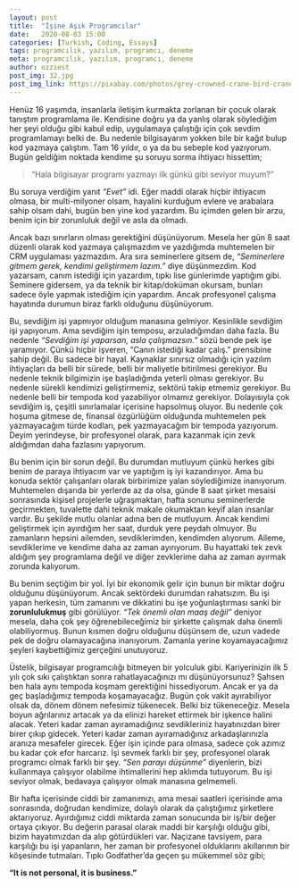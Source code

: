 ```yaml
---
layout: post
title:  "İşine Aşık Programcılar"
date:   2020-08-03 15:00
categories: [Turkish, Coding, Essays]
tags: programcılık, yazılım, programcı, deneme
meta: programcılık, yazılım, programcı, deneme
author: ozziest
post_img: 32.jpg
post_img_link: https://pixabay.com/photos/grey-crowned-crane-bird-crane-540657
---
```


Henüz 16 yaşımda, insanlarla iletişim kurmakta zorlanan bir çocuk olarak tanıştım programlama ile. Kendisine doğru ya da yanlış olarak söylediğim her şeyi olduğu gibi kabul edip, uygulamaya çalıştığı için çok sevdim programlamayı belki de. Bu nedenle bilgisayarım yokken bile bir kağıt bulup kod yazmaya çalıştım. Tam 16 yıldır, o ya da bu sebeple kod yazıyorum. Bugün geldiğim noktada kendime şu soruyu sorma ihtiyacı hissettim;

> “Hala bilgisayar programı yazmayı ilk günkü gibi seviyor muyum?”

Bu soruya verdiğim yanıt *“Evet”* idi. Eğer maddi olarak hiçbir ihtiyacım olmasa, bir multi-milyoner olsam, hayalini kurduğum evlere ve arabalara sahip olsam dahi, bugün ben yine kod yazardım. Bu içimden gelen bir arzu, benim için bir zorunluluk değil ve asla da olmadı.

Ancak bazı sınırların olması gerektiğini düşünüyorum. Mesela her gün 8 saat düzenli olarak kod yazmaya çalışmazdım ve yazdığımda muhtemelen bir CRM uygulaması yazmazdım. Ara sıra seminerlere gitsem de, *“Seminerlere gitmem gerek, kendimi geliştirmem lazım.”* diye düşünmezdim. Kod yazarsam, canım istediği için yazardım, tıpkı lise günlerimde yaptığım gibi. Seminere gidersem, ya da teknik bir kitap/doküman okursam, bunları sadece öyle yapmak istediğim için yapardım. Ancak profesyonel çalışma hayatında durumun biraz farklı olduğunu düşünüyorum.

Bu, sevdiğim işi yapmıyor olduğum manasına gelmiyor. Kesinlikle sevdiğim işi yapıyorum. Ama sevdiğim işin temposu, arzuladığımdan daha fazla. Bu nedenle *“Sevdiğim işi yaparsan, asla çalışmazsın.”* sözü bende pek işe yaramıyor. Çünkü hiçbir işveren, “Canın istediği kadar çalış.” prensibine sahip değil. Bu sadece bir hayal. Kaynaklar sınırsız olmadığı için yazılım ihtiyaçları da belli bir sürede, belli bir maliyetle bitirilmesi gerekiyor. Bu nedenle teknik bilgimizin işe başladığında yeterli olması gerekiyor. Bu nedenle sürekli kendimizi geliştirmemiz, sektörü takip etmemiz gerekiyor. Bu nedenle belli bir tempoda kod yazabiliyor olmamız gerekiyor. Dolayısıyla çok sevdiğim iş, çeşitli sınırlamalar içerisine hapsolmuş oluyor. Bu nedenle çok hoşuma gitmese de, finansal özgürlüğüm olduğunda muhtemelen pek yazmayacağım türde kodları, pek yazmayacağım bir tempoda yazıyorum. Deyim yerindeyse, bir profesyonel olarak, para kazanmak için zevk aldığımdan daha fazlasını yapıyorum.

Bu benim için bir sorun değil. Bu durumdan mutluyum çünkü herkes gibi benim de paraya ihtiyacım var ve yaptığım iş iyi kazandırıyor. Ama bu konuda sektör çalışanları olarak birbirimize yalan söylediğimize inanıyorum. Muhtemelen dışarıda bir yerlerde az da olsa, günde 8 saat şirket mesaisi sonrasında kişisel projelerle uğraşmaktan, hafta sonunu seminerlerde geçirmekten, tuvalette dahi teknik makale okumaktan keyif alan insanlar vardır. Bu şekilde mutlu olanlar adına ben de mutluyum. Ancak kendimi geliştirmek için ayırdığım her saat, durduk yere peydah olmuyor. Bu zamanların hepsini ailemden, sevdiklerimden, kendimden alıyorum. Aileme, sevdiklerime ve kendime daha az zaman ayırıyorum. Bu hayattaki tek zevk aldığım şey programlama değil ve diğer zevklerime daha az zaman ayırmak zorunda kalıyorum.

Bu benim seçtiğim bir yol. İyi bir ekonomik gelir için bunun bir miktar doğru olduğunu düşünüyorum. Ancak sektördeki durumdan rahatsızım. Bu işi yapan herkesin, tüm zamanını ve dikkatini bu işe yoğunlaştırması sanki bir **zorunlulukmuş** gibi görülüyor. *“Tek önemli olan maaş değil”* deniyor mesela, daha çok şey öğrenebileceğimiz bir şirkette çalışmak daha önemli olabiliyormuş. Bunun kısmen doğru olduğunu düşünsem de, uzun vadede pek de doğru olamayacağına inanıyorum. Zamanla yerine koyamayacağımız şeyleri kaybettiğimiz gerçeğini unutuyoruz.

Üstelik, bilgisayar programcılığı bitmeyen bir yolculuk gibi. Kariyerinizin ilk 5 yılı çok sıkı çalıştıktan sonra rahatlayacağınızı mı düşünüyorsunuz? Şahsen ben hala aynı tempoda koşmam gerektiğini hissediyorum. Ancak er ya da geç başladığımız tempoda koşamayacağız. Bugün çok vakit ayırabiliyor olsak da, dönem dönem nefesimiz tükenecek. Belki biz tükeneceğiz. Mesela boyun ağrılarınız artacak ya da elinizi hareket ettirmek bir işkence halini alacak. Yeteri kadar zaman ayıramadığınız sevdikleriniz hayatınızdan birer birer çıkıp gidecek. Yeteri kadar zaman ayıramadığınız arkadaşlarınızla aranıza mesafeler girecek. Eğer işin içinde para olmasa, sadece çok azımız bu kadar çok efor harcarız.
İşi sevmek farklı bir şey, profesyonel olarak programcı olmak farklı bir şey. *“Sen parayı düşünme”* diyenlerin, bizi kullanmaya çalışıyor olabilme ihtimallerini hep aklımda tutuyorum. Bu işi seviyor olmak, bedavaya çalışıyor olmak manasına gelmemeli.

Bir hafta içerisinde ciddi bir zamanımızı, ama mesai saatleri içerisinde ama sonrasında, doğrudan kendimize, dolaylı olarak da çalıştığımız şirketlere aktarıyoruz. Ayırdığımız ciddi miktarda zaman sonucunda bir iş/bir değer ortaya çıkıyor. Bu değerin parasal olarak maddi bir karşılığı olduğu gibi, bizim hayatımızdan da alıp götürdükleri var. Naçizane tavsiyem, para karşılığı bu işi yapanların, her zaman bir profesyonel olduklarını akıllarının bir köşesinde tutmaları. Tıpkı Godfather’da geçen şu mükemmel söz gibi;

**“It is not personal, it is business.”**